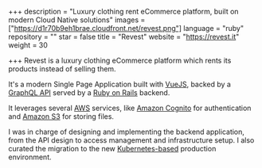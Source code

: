 +++
description = "Luxury clothing rent eCommerce platform, built on modern Cloud Native solutions"
images = ["https://d1r70b9eh1brae.cloudfront.net/revest.png"]
language = "ruby"
repository = ""
star = false
title = "Revest"
website = "https://revest.it"
weight = 30

+++
Revest is a luxury clothing eCommerce platform which rents its products instead of selling them.

It's a modern Single Page Application built with [VueJS](https://vuejs.org), backed by a [GraphQL API](https://graphql.org/) served by a [Ruby on Rails](https://rubyonrails.org/) backend.

It leverages several [AWS](https://aws.amazon.com/) services, like [Amazon Cognito](https://aws.amazon.com/it/cognito/) for authentication and [Amazon S3](https://aws.amazon.com/it/s3/) for storing files.

I was in charge of designing and implementing the backend application, from the API design to access management and infrastructure setup. I also curated the migration to the new [Kubernetes-based](https://kubernetes.io) production environment.
